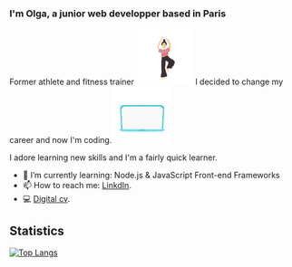 ### I'm Olga, a junior web developper based in Paris

Former athlete and fitness trainer ![Yoga exercices](https://raw.githubusercontent.com/OlgaSpirkina/mindfulness/main/src/assets/yoga.gif) I decided to change my career and now I'm coding. ![Coding](https://raw.githubusercontent.com/OlgaSpirkina/mindfulness/main/src/assets/coding.gif)


I adore learning new skills and I'm a fairly quick learner.

- 🌱 I’m currently learning: Node.js & JavaScript Front-end Frameworks  
- 📫 How to reach me: [LinkdIn](https://www.linkedin.com/in/olga-spirkina/).
- :computer: [Digital cv](https://olgaspirkina.github.io/). 

## Statistics
[![Top Langs](https://github-readme-stats.vercel.app/api/top-langs/?username=olgaspirkina&layout=compact)](https://github.com/anuraghazra/github-readme-stats)

